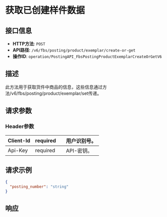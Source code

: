# 获取已创建样件数据

## 接口信息

- **HTTP方法**: `POST`
- **API路径**: `/v6/fbs/posting/product/exemplar/create-or-get`
- **操作ID**: `operation/PostingAPI_FbsPostingProductExemplarCreateOrGetV6`

## 描述

此方法用于获取货件中商品的信息，这些信息通过方法/v6/fbs/posting/product/exemplar/set传递。

## 请求参数

### Header参数

| Client-Id | required |  | 用户识别号。 |
|---|---|---|---|
| Api-Key | required |  | API-密钥。 |

## 请求示例

```json
{
  "posting_number": "string"
}
```

## 响应
